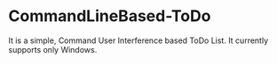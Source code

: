 # CommandLineBased-ToDo
It is a simple, Command User Interference based ToDo List. It currently supports only Windows.
